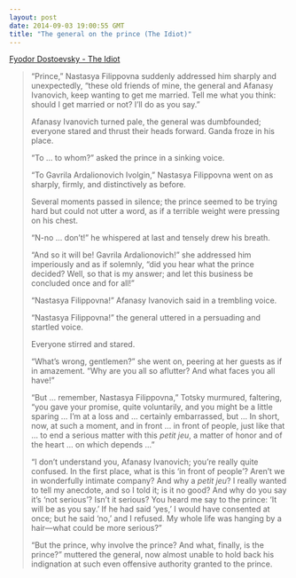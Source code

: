 ```yaml
---
layout: post
date: 2014-09-03 19:00:55 GMT
title: "The general on the prince (The Idiot)"
---
```

<a href="http://www.amazon.in/gp/product/0375702245/ref=as_li_tl?ie=UTF8&camp=3626&creative=24822&creativeASIN=0375702245&linkCode=as2&tag=arpstum-21">Fyodor Dostoevsky - The Idiot</a><img src="http://ir-in.amazon-adsystem.com/e/ir?t=arpstum-21&l=as2&o=31&a=0375702245" width="1" height="1" border="0" alt="" style="border:none !important; margin:0px !important;" />

<blockquote><p>“Prince,” Nastasya Filippovna suddenly addressed him sharply and unexpectedly, “these old friends of mine, the general and Afanasy Ivanovich, keep wanting to get me married. Tell me what you think: should I get married or not? I’ll do as you say.”</p>

<p>Afanasy Ivanovich turned pale, the general was dumbfounded; everyone stared and thrust their heads forward. Ganda froze in his place. </p>

<p>“To … to whom?” asked the prince in a sinking voice. </p>

<p>“To Gavrila Ardalionovich Ivolgin,” Nastasya Filippovna went on as sharply, firmly, and distinctively as before. </p>

<p>Several moments passed in silence; the prince seemed to be trying hard but could not utter a word, as if a terrible weight were pressing on his chest. </p>

<p>“N-no … don’t!” he whispered at last and tensely drew his breath. </p>

<p>“And so it will be! Gavrila Ardalionovich!” she addressed him imperiously and as if solemnly, “did you hear what the prince decided? Well, so that is my answer; and let this business be concluded once and for all!”</p>

<p>“Nastasya Filippovna!” Afanasy Ivanovich said in a trembling voice. </p>

<p>“Nastasya Filippovna!” the general uttered in a persuading and startled voice. </p>

<p>Everyone stirred and stared. </p>

<p>“What’s wrong, gentlemen?” she went on, peering at her guests as if in amazement. “Why are you all so aflutter? And what faces you all have!”</p>

<p>“But … remember, Nastasya Filippovna,” Totsky murmured, faltering, “you gave your promise, quite voluntarily, and you might be a little sparing … I’m at a loss and … certainly embarrassed, but … In short, now, at such a moment, and in front … in front of people, just like that … to end a serious matter with this <em>petit jeu</em>, a matter of honor and of the heart … on which depends …”</p>

<p>“I don’t understand you, Afanasy Ivanovich; you’re really quite confused. In the first place, what is this ‘in front of people’? Aren’t we in wonderfully intimate company? And why a <em>petit jeu</em>? I really wanted to tell my anecdote, and so I told it; is it no good? And why do you say it’s ‘not serious’? Isn’t it serious? You heard me say to the prince: ‘It will be as you say.’ If he had said ‘yes,’ I would have consented at once; but he said ‘no,’ and I refused. My whole life was hanging by a hair—what could be more serious?”</p>

<p>“But the prince, why involve the prince? And what, finally, is the prince?” muttered the general, now almost unable to hold back his indignation at such even offensive authority granted to the prince.</p></blockquote>
